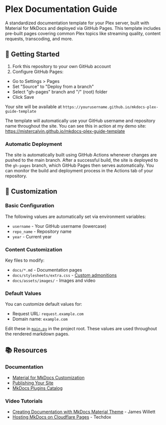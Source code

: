 # Plex Documentation Guide

A standardized documentation template for your Plex server, built with Material for MkDocs and deployed via GitHub Pages. This template includes pre-built pages covering common Plex topics like streaming quality, content requests, transcoding, and more.

## 🚀 Getting Started

1. Fork this repository to your own GitHub account
2. Configure GitHub Pages:
  - Go to Settings > Pages
  - Set "Source" to "Deploy from a branch"
  - Select "gh-pages" branch and "/" (root) folder
  - Click Save

Your site will be available at `https://yourusername.github.io/mkdocs-plex-guide-template`

The template will automatically use your GitHub username and repository name throughout the site. You can see this in action at my demo site: https://mistercalvin.github.io/mkdocs-plex-guide-template

### Automatic Deployment
The site is automatically built using GitHub Actions whenever changes are pushed to the main branch. After a successful build, the site is deployed to the `gh-pages` branch, which GitHub Pages then serves automatically. You can monitor the build and deployment process in the Actions tab of your repository.

## 📝 Customization

### Basic Configuration
The following values are automatically set via environment variables:
- `username` - Your GitHub username (lowercase)
- `repo_name` - Repository name
- `year` - Current year

### Content Customization
Key files to modify:
- `docs/*.md` - Documentation pages
- `docs/stylesheets/extra.css` - [Custom admonitions](https://squidfunk.github.io/mkdocs-material/reference/admonitions/#custom-admonitions)
- `docs/assets/images/` - Images and video

### Default Values
You can customize default values for:
- Request URL: `request.example.com`
- Domain name: `example.com`

Edit these in [`main.py`](main.py) in the project root. These values are used throughout the rendered markdown pages.

## 📚 Resources

### Documentation
- [Material for MkDocs Customization](https://squidfunk.github.io/mkdocs-material/customization/)
- [Publishing Your Site](https://squidfunk.github.io/mkdocs-material/publishing-your-site/#github-pages)
- [MkDocs Plugins Catalog](https://github.com/mkdocs/catalog)

### Video Tutorials
- [Creating Documentation with MkDocs Material Theme](https://www.youtube.com/watch?v=Q-YA_dA8C20) - James Willett
- [Hosting MkDocs on Cloudflare Pages](https://www.youtube.com/watch?v=7-HhLascLuM) - Techdox
